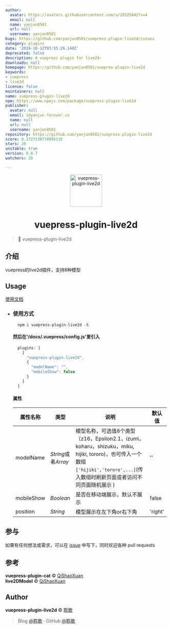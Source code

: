 ```yaml
---
author:
  avatar: https://avatars.githubusercontent.com/u/19325842?v=4
  email: null
  name: yanjun0501
  url: null
  username: yanjun0501
bugs: https://github.com/yanjun0501/vuepress-plugin-live2d/issues
category: plugins
date: '2019-10-12T03:55:26.140Z'
deprecated: false
description: A vuepress plugin for live2d~
downloads: null
homepage: https://github.com/yanjun0501/vuepres-plugin-live2d
keywords:
- vuepress
- live2d
license: false
maintainers: null
name: vuepress-plugin-live2d
npm: https://www.npmjs.com/package/vuepress-plugin-live2d
publisher:
  avatar: null
  email: i@yanjun-forever.cn
  name: null
  url: null
  username: yanjun0501
repository: https://github.com/yanjun0501/vuepress-plugin-live2d
score: 0.3727230778995135
stars: 20
unstable: true
version: 0.0.7
watchers: 20

---
```


<!--
 * @Descripttion: 
 * @version: 
 * @Author: yanjun
 * @Date: 1985-10-26 16:15:00
 * @LastEditors: yanjun
 * @LastEditTime: 2019-08-19 10:27:05
 -->
<p align="center">
<img src="https://avatars2.githubusercontent.com/u/19325842?s=460&v=4" alt="vuepress-plugin-live2d" width="100">
</p>
<h1 align="center">vuepress-plugin-live2d</h1>

> 🍰 vuepress-plugin-live2d

## 介绍

vuepress的live2d插件，支持8种模型

## Usage

[使用文档](http://yanjun-forever.cn/technology/fe/VuePress%E6%8F%92%E4%BB%B6%20%E2%80%94%E2%80%94%20%E8%AE%A9%E4%BD%A0%E7%9A%84%E5%8D%9A%E5%AE%A2%E4%B9%9F%E6%8B%A5%E6%9C%89Live2D~.html)
- ### 使用方式
  ```shell
    npm i vuepress-plugin-live2d -S

  ```
  #### 然后在'/docs/.vuepress/config.js'里引入
  ```javascript
    plugins: [
      [
        "vuepress-plugin-live2d",
        {
          "modelName": "",
          "mobileShow": false
        }
      ]
    ]
  ```
  #### 属性
  属性名称 | 类型 | 说明 | 默认值
  --- |--- |--- | ---
  modelName | *String*或者*Array* |模型名称，可选值8个类型（z16，Epsilon2.1，izumi，koharu，shizuku，miku, hijiki, tororo)，也可传入一个数组```['hijiki','tororo',...]```(传入数组时刷新页面或者访问不同页面随机展示 )  | ''
  mobileShow | *Boolean* |是否在移动端展示，默认不展示 | false
  position | *String* |模型展示在左下角or右下角 | 'right'
  
## 参与

如果有任何想法或需求，可以在 [issue](https://github.com/yanjun0501/vuepress-plugin-live2d/issues) 中写下，同时欢迎各种 pull requests

## 参考

**vuepress-plugin-cat** © [QiShaoXuan](https://github.com/QiShaoXuan)<br>
**live2DModel** © [QiShaoXuan](https://github.com/QiShaoXuan)<br>

## Author

**vuepress-plugin-live2d** © [聆歌](https://github.com/yanjun0501)<br>

> Blog [@聆歌](https://yanjun-forever.cn) · GitHub [@聆歌](https://github.com/yanjun0501)
